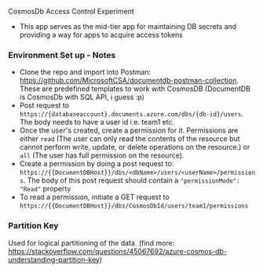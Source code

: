 CosmosDb Access Control Experiment

* This app serves as the mid-tier app for maintaining DB secrets and providing a way for apps to acquire access tokens

### Environment Set up - Notes
* Clone the repo and import into Postman: https://github.com/MicrosoftCSA/documentdb-postman-collection. These are predefined templates to work with CosmosDB (DocumentDB is CosmosDb with SQL API, i guess :p)
* Post request to `https://{databaseaccount}.documents.azure.com/dbs/{db-id}/users`. The body needs to have a user id i.e. team1 etc.
* Once the user's created, create a permission for it. Permissions are either `read` (The user can only read the contents of the resource but cannot perform write, update, or delete operations on the resource.) or `all` (The user has full permission on the resource).
* Create a permission by doing a post request to: `https://{{DocumentDBHost}}/dbs/<dbName>/users/<userName>/permissions`. The body of this post request should contain a `"permissionMode": "Read"` property
* To read a permission, initiate a GET request to `https://{{DocumentDBHost}}/dbs/CosmosDbId/users/team1/permissions`

### Partition Key
Used for logical partitioning of the data. (find more: https://stackoverflow.com/questions/45067692/azure-cosmos-db-understanding-partition-key)